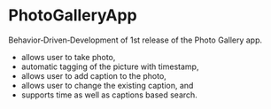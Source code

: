 # PhotoGalleryApp
Behavior‐Driven‐Development of 1st release of the Photo Gallery app.
- allows user to take photo,
- automatic tagging of the picture with timestamp,
- allows user to add caption to the photo,
- allows user to change the existing caption, and
- supports time as well as captions based search.
